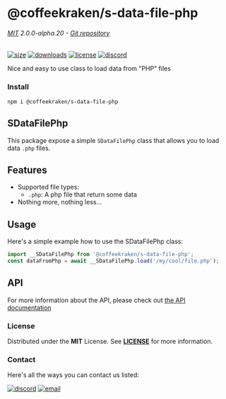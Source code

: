 <!-- This file has been generated using
     the "@coffeekraken/s-markdown-builder" package.
     !!! Do not edit it directly... -->


<!-- header -->
# @coffeekraken/s-data-file-php

###### [MIT](./license) 2.0.0-alpha.20 - [Git repository]()

<!-- shields -->
[![size](https://shields.io/bundlephobia/min/@coffeekraken/s-data-file-php?style=for-the-badge)](https://www.npmjs.com/package/@coffeekraken/s-data-file-php)
[![downloads](https://shields.io/npm/dm/@coffeekraken/s-data-file-php?style=for-the-badge)](https://www.npmjs.com/package/@coffeekraken/s-data-file-php)
[![license](https://shields.io/npm/l/@coffeekraken/s-data-file-php?style=for-the-badge)](./LICENSE)
[![discord](https://img.shields.io/discord/940362961682333767?color=5100FF&amp;label=Join%20us%20on%20Discord&amp;style=for-the-badge)](https://discord.gg/HzycksDJ)

<!-- description -->
Nice and easy to use class to load data from &quot;PHP&quot; files

<!-- install -->
### Install

```shell
npm i @coffeekraken/s-data-file-php

```

<!-- body -->

<!--
/**
* @name            README
* @namespace       doc
* @type            Markdown
* @platform        md
* @status          wip
* @menu            Documentation           /doc/readme
*
* @since           2.0.0
* @author    Olivier Bossel <olivier.bossel@gmail.com> (https://coffeekraken.io)
*/
-->

## SDataFilePhp

This package expose a simple `SDataFilePhp` class that allows you to load data `.php` files.

## Features

-   Supported file types:
    -   `.php`: A php file that return some data
-   Nothing more, nothing less...

## Usage

Here's a simple example how to use the SDataFilePhp class:

```js
import __SDataFilePhp from '@coffeekraken/s-data-file-php';
const dataFromPhp = await __SDataFilePhp.load('/my/cool/file.php');

```

## API

For more information about the API, please check out [the API documentation](/api/@coffeekraken.s-data-file-php.node.SDataFilePhp)


<!-- license -->
### License

Distributed under the **MIT** License. See **[LICENSE](./license)** for more information.

<!-- contact -->
### Contact

Here's all the ways you can contact us listed:

[![discord](https://img.shields.io/badge/Join%20us%20on%20discord-Join-blueviolet?style=[config.shieldsio.style]&amp;logo=discord)](https://discord.gg/HzycksDJ)
[![email](https://img.shields.io/badge/Email%20us-Go-green?style=[config.shieldsio.style]&amp;logo=Mail.Ru)](mailto:olivier.bossel@gmail.com)
